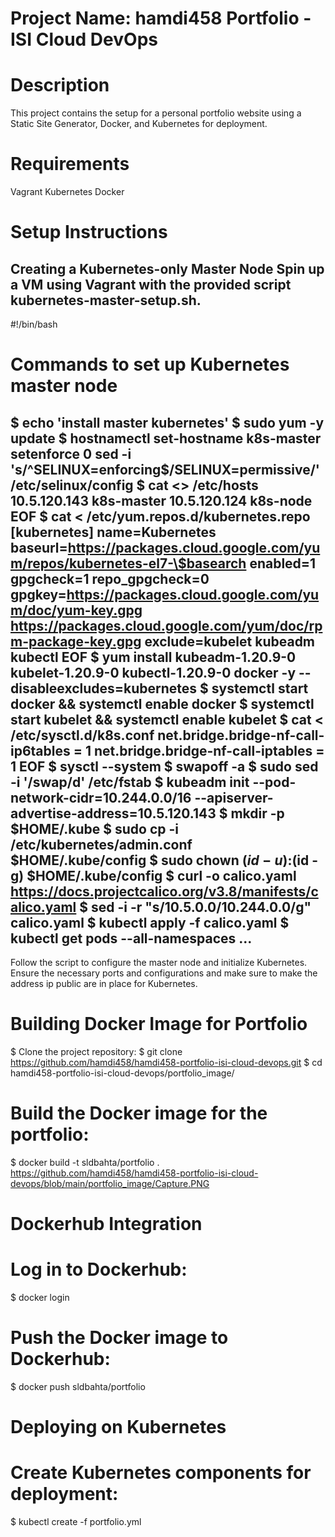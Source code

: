 # Project Name: hamdi458 Portfolio - ISI Cloud DevOps
# Description
This project contains the setup for a personal portfolio website using a Static Site Generator, Docker, and Kubernetes for deployment.

# Requirements
Vagrant
Kubernetes
Docker
# Setup Instructions
Creating a Kubernetes-only Master Node
Spin up a VM using Vagrant with the provided script kubernetes-master-setup.sh.
-------------------------------------------------------
#!/bin/bash
# Commands to set up Kubernetes master node
$ echo 'install master kubernetes'
$ sudo yum -y update
$ hostnamectl set-hostname k8s-master
 setenforce 0
 sed -i 's/^SELINUX=enforcing$/SELINUX=permissive/' /etc/selinux/config
$ cat <<EOF >> /etc/hosts
 10.5.120.143 k8s-master
 10.5.120.124 k8s-node
EOF
$ cat <<EOF > /etc/yum.repos.d/kubernetes.repo
[kubernetes]
name=Kubernetes
baseurl=https://packages.cloud.google.com/yum/repos/kubernetes-el7-\$basearch
enabled=1
gpgcheck=1
repo_gpgcheck=0
gpgkey=https://packages.cloud.google.com/yum/doc/yum-key.gpg https://packages.cloud.google.com/yum/doc/rpm-package-key.gpg
exclude=kubelet kubeadm kubectl
EOF
$ yum install kubeadm-1.20.9-0 kubelet-1.20.9-0 kubectl-1.20.9-0 docker -y --disableexcludes=kubernetes
$ systemctl start docker && systemctl enable docker
$ systemctl start kubelet && systemctl enable kubelet
$ cat <<EOF >  /etc/sysctl.d/k8s.conf
 net.bridge.bridge-nf-call-ip6tables = 1
 net.bridge.bridge-nf-call-iptables = 1
EOF
$ sysctl --system
$ swapoff -a
$ sudo sed -i '/swap/d' /etc/fstab
$ kubeadm init --pod-network-cidr=10.244.0.0/16 --apiserver-advertise-address=10.5.120.143
$ mkdir -p $HOME/.kube
$ sudo cp -i /etc/kubernetes/admin.conf $HOME/.kube/config
$ sudo chown $(id -u):$(id -g) $HOME/.kube/config
$ curl -o  calico.yaml https://docs.projectcalico.org/v3.8/manifests/calico.yaml
$ sed -i -r "s/10.5.0.0/10.244.0.0/g" calico.yaml
$ kubectl apply -f calico.yaml
$ kubectl get pods --all-namespaces
...
--------------------------------------------------------
Follow the script to configure the master node and initialize Kubernetes.
Ensure the necessary ports and configurations and make sure to make the address ip public are in place for Kubernetes.
# Building Docker Image for Portfolio
$ Clone the project repository:
$ git clone https://github.com/hamdi458/hamdi458-portfolio-isi-cloud-devops.git
$ cd hamdi458-portfolio-isi-cloud-devops/portfolio_image/
# Build the Docker image for the portfolio:
$ docker build -t sldbahta/portfolio .
https://github.com/hamdi458/hamdi458-portfolio-isi-cloud-devops/blob/main/portfolio_image/Capture.PNG
# Dockerhub Integration
# Log in to Dockerhub:
$ docker login
# Push the Docker image to Dockerhub:
$ docker push sldbahta/portfolio
# Deploying on Kubernetes
# Create Kubernetes components for deployment:

$ kubectl create -f portfolio.yml
